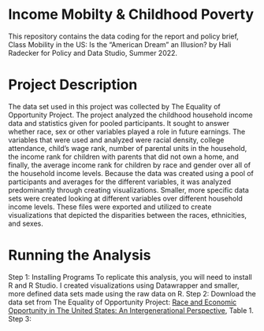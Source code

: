 # Income Mobilty & Childhood Poverty

This repository contains the data coding for the report and policy brief, Class Mobility in the US: Is the “American Dream” an Illusion? by Hali Radecker for Policy and Data Studio, Summer 2022.

# Project Description
The data set used in this project was collected by The Equality of Opportunity Project. The project analyzed the childhood household income data and statistics given for pooled participants. It sought to answer whether race, sex or other variables played a role in future earnings. The variables that were used and analyzed were racial density, college attendance, child’s wage rank, number of parental units in the household, the income rank for children with parents that did not own a home, and finally, the average income rank for children by race and gender over all of the household income levels. Because the data was created using a pool of participants and averages for the different variables, it was analyzed predominantly through creating visualizations. Smaller, more specific data sets were created looking at different variables over different household income levels. These files were exported and utilized to create visualizations that depicted the disparities between the races, ethnicities, and sexes.

# Running the Analysis
Step 1: Installing Programs To replicate this analysis, you will need to install R and R Studio. I created visualizations using Datawrapper and smaller, more defined data sets made using the raw data on R.
Step 2: Download the data set from The Equality of Opportunity Project: [Race and Economic Opportunity in The United States: An Intergenerational Perspective]([url](http://www.equality-of-opportunity.org/data/race/table_1.csv)), Table 1.
Step 3: 
